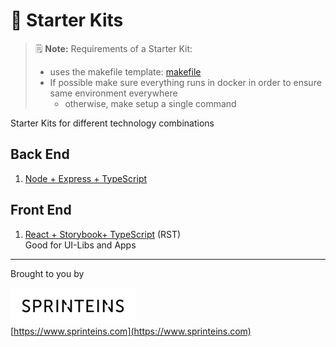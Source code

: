 # 🧰 Starter Kits

> 🗒  **Note:** Requirements of a Starter Kit:
>
> - uses the makefile template: [makefile](./_general/makefile)
> - If possible make sure everything runs in docker in order to ensure same environment everywhere
>   - otherwise, make setup a single command

Starter Kits for different technology combinations

## Back End

1. [Node + Express + TypeScript](node-typescript)

## Front End

1. [React + Storybook+ TypeScript](./react-storybook-typescript) (RST)  
  Good for UI-Libs and Apps

----

Brought to you by

[![SprintEins](./_assets/sprinteins_logo_black_s.png)](https://www.sprinteins.com)  
[https://www.sprinteins.com](https://www.sprinteins.com)
